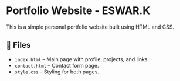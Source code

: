 # Portfolio Website - ESWAR.K

This is a simple personal portfolio website built using HTML and CSS.  
## 📁 Files

- `index.html` – Main page with profile, projects, and links.
- `contact.html` – Contact form page.
- `style.css` – Styling for both pages.
